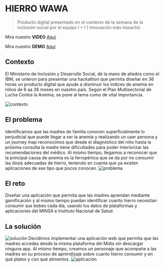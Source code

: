 # HIERRO WAWA
> Producto digital presentado en el contexto de la semana de la inclusión social por el equipo I + I ( Innovación más impacto)

Mira nuestro **VIDEO** [Aquí](https://www.youtube.com/watch?v=OXSi6c4M2XU)

Mira nuestro **DEMO** [Aquí](#)

## Contexto
El Ministerio de Inclusión y Desarrollo Social, de la mano de aliados como el IBM, se unieron para presentar una hackathon que permita diseñar en 36 horas un producto digital que ayude a disminuir los índices de anemia en niños de 6 aa 36 meses en nuestro país. Según el Plan Multisectorial de Lucha Contra la Anemia, se pone al tema como de vital importancia.

![contexto](https://fotos.subefotos.com/f125f21507691b25380724e763e3c29ao.png)

## El problema
Identificamos que las madres de familia conocen superficialmente lo perjudicial que puede llegar a ser la anemia y realizando un user persona y un journey map reconocimos que desde el diagnóstico del niño hasta la próxima consulta la madre tiene dificultades para poder interiorizar las recomendaciones del médico. Al mismo tiempo, llegamos a reconocer que la principal causa de anemia es la ferropénica que se da por no consumir las dosis adecuadas de hierro, teniendo en cuenta que ya existen aplicaciones de ese tipo que pocos conocen.
![problema](https://fotos.subefotos.com/4b49d97f8dca6fe1b3f22859dd4caeeao.png)

## El reto
Diseñar una aplicación que permita que las madres aprendan mediante gamificación y al mismo tiempo puedan identificar cuanto hierro necesitan consumir sus bebes cada día, usando los datos de plataformas y aplicaciones del MINSA e Instituto Nacional de Salud.


## La solución
![solución](https://fotos.subefotos.com/9ba55385d2ddcd7d31d54471b9f2cb9do.png)
Decidimos implementar una aplicación web que permita que las madres accedas desde la misma plataforma del Midis sin descargar ninguna app. Al mismo tiempo, creamos un personaje que acompañe a las madres en su proceso de aprendizaje sobre cuanto hierro consumir y en qué platos y con qué alimentos.
![aplicación](https://fotos.subefotos.com/4ac36e30fda95d574f5efd9df5291824o.png)
